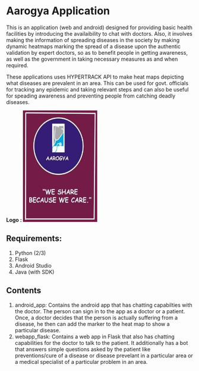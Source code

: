 # Aarogya Application

This is an application (web and android) designed for providing basic health facilities by introducing the availaibility to chat with doctors. Also, it involves making the information of spreading diseases in the society by making dynamic heatmaps marking the spread of a disease upon the authentic validation by expert doctors, so as to benefit people in getting awareness, as well as the government in taking necessary measures as and when required.

These applications uses HYPERTRACK API to make heat maps depicting what diseases are prevalent in an area. This can be used for govt. officials for tracking any epidemic and taking relevant steps and can also be useful for speading awareness and preventing people from catching deadly diseases.

<b> Logo : </b> 
<centre> <img src = "logo.jpg" height = "300" width = "200" /> </centre>

## Requirements: 
1. Python (2/3)
2. Flask
3. Android Studio
4. Java (with SDK)

## Contents  
1. android_app: Contains the android app that has chatting capabilties with the doctor. The person can sign in to the app as a doctor or a patient. Once, a doctor decides that the person is actually suffering from a disease, he then can add the marker to the heat map to show a particular disease.
2. webapp_flask: Contains a web app in Flask that also has chatting capabilities for the doctor to talk to the patient. It additionally has a bot that answers simple questions asked by the patient like preventions/cure of a disease or disease prevelant in a particular area or a medical specialist of a particular problem in an area.


